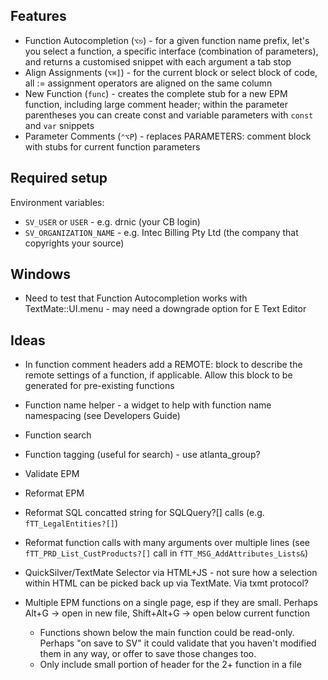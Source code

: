 
## Features

* Function Autocompletion (`⌥⎋`) - for a given function name prefix, let's you select a function, a specific interface (combination of parameters), and returns a customised snippet with each argument a tab stop
* Align Assignments (`⌥⌘]`) - for the current block or select block of code, all := assignment operators are aligned on the same column
* New Function (`func`) - creates the complete stub for a new EPM function, including large comment header; within the parameter parentheses you can create const and variable parameters with `const` and `var` snippets
* Parameter Comments (`⌃⌥P`) - replaces PARAMETERS: comment block with stubs for current function parameters

## Required setup

Environment variables:

* `SV_USER` or `USER` - e.g. drnic (your CB login)
* `SV_ORGANIZATION_NAME` - e.g. Intec Billing Pty Ltd (the company that copyrights your source)

## Windows

* Need to test that Function Autocompletion works with TextMate::UI.menu - may need a downgrade option for E Text Editor

## Ideas

* In function comment headers add a REMOTE: block to describe the remote settings of a function, if applicable. Allow this block to be generated for pre-existing functions
* Function name helper - a widget to help with function name namespacing (see Developers Guide)
* Function search
* Function tagging (useful for search) - use atlanta_group?
* Validate EPM
* Reformat EPM
* Reformat SQL concatted string for SQLQuery?[] calls (e.g. `fTT_LegalEntities?[]`)
* Reformat function calls with many arguments over multiple lines (see `fTT_PRD_List_CustProducts?[]` call in `fTT_MSG_AddAttributes_Lists&`)

* QuickSilver/TextMate Selector via HTML+JS - not sure how a selection within HTML can be picked back up via TextMate. Via txmt protocol?

* Multiple EPM functions on a single page, esp if they are small. Perhaps Alt+G -> open in new file, Shift+Alt+G -> open below current function
	* Functions shown below the main function could be read-only. Perhaps "on save to SV" it could validate that you haven't modified them in any way, or offer to save those changes too.
	* Only include small portion of header for the 2+ function in a file

